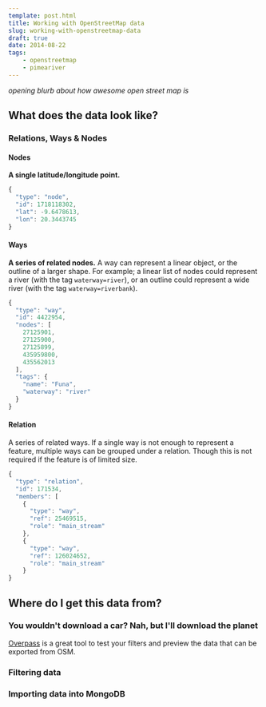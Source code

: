 ```yaml
---
template: post.html
title: Working with OpenStreetMap data
slug: working-with-openstreetmap-data
draft: true
date: 2014-08-22
tags:
    - openstreetmap
    - pimeariver
---
```

_opening blurb about how awesome open street map is_

## What does the data look like?

### Relations, Ways & Nodes

#### Nodes

**A single latitude/longitude point.**

```js
{
  "type": "node",
  "id": 1718118302,
  "lat": -9.6478613,
  "lon": 20.3443745
}
```

#### Ways

**A series of related nodes.** A way can represent a linear object, or the outline of a larger shape. For example; a linear list of nodes could represent a river (with the tag `waterway=river`), or an outline could represent a wide river (with the tag `waterway=riverbank`).

```js
{
  "type": "way",
  "id": 4422954,
  "nodes": [
    27125901,
    27125900,
    27125899,
    435959800,
    435562013
  ],
  "tags": {
    "name": "Funa",
    "waterway": "river"
  }
}
```

#### Relation

A series of related ways. If a single way is not enough to represent a feature, multiple ways can be grouped under a relation. Though this is not required if the feature is of limited size.

```js
{
  "type": "relation",
  "id": 171534,
  "members": [
    {
      "type": "way",
      "ref": 25469515,
      "role": "main_stream"
    },
    {
      "type": "way",
      "ref": 126024652,
      "role": "main_stream"
    }
}
```


## Where do I get this data from?



### You wouldn't download a car? Nah, but I'll download the planet

[Overpass](http://overpass-turbo.eu/) is a great tool to test your filters and preview the data that can be exported from OSM.



### Filtering data

### Importing data into MongoDB